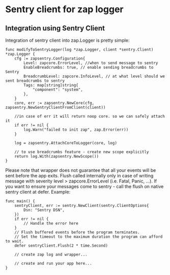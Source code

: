 # Sentry client for zap logger

## Integration using Sentry Client

Integration of sentry client into zap.Logger is pretty simple:
```golang
func modifyToSentryLogger(log *zap.Logger, client *sentry.Client) *zap.Logger {
	cfg := zapsentry.Configuration{
		Level: zapcore.ErrorLevel, //when to send message to sentry
		EnableBreadcrumbs: true, // enable sending breadcrumbs to Sentry 
		BreadcrumbLevel: zapcore.InfoLevel, // at what level should we sent breadcrumbs to sentry
		Tags: map[string]string{
			"component": "system",
		},
	}
	core, err := zapsentry.NewCore(cfg, zapsentry.NewSentryClientFromClient(client))
	
	//in case of err it will return noop core. so we can safely attach it
	if err != nil {
		log.Warn("failed to init zap", zap.Error(err))
	}
	
	log = zapsentry.AttachCoreToLogger(core, log)

    // to use breadcrumbs feature - create new scope explicitly
    return log.With(zapsentry.NewScope())
}
```

Please note that wrapper does not guarantee that all your events will be sent before the app exits.
Flush called internally only in case of writing message with severity level > zapcore.ErrorLevel (i.e. Fatal, Panic, ...).
If you want to ensure your messages come to sentry - call the flush on native sentry client at defer. 
Example:
```golang
func main() {
	sentryClient, err := sentry.NewClient(sentry.ClientOptions{
		Dsn: "Sentry DSN",
	})
	if err != nil {
		// Handle the error here
	}
	// Flush buffered events before the program terminates.
	// Set the timeout to the maximum duration the program can afford to wait.
	defer sentryClient.Flush(2 * time.Second)
	
	// create zap log and wrapper...
	
	// create and run your app here...
}
```
